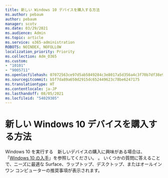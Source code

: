 ```yaml
---
title: 新しい Windows 10 デバイスを購入する方法
ms.author: pebaum
author: pebaum
manager: scotv
ms.date: 03/29/2021
ms.audience: Admin
ms.topic: article
ms.service: o365-administration
ROBOTS: NOINDEX, NOFOLLOW
localization_priority: Priority
ms.collection: Adm_O365
ms.custom:
- "10101"
- "9005711"
ms.openlocfilehash: 07072563ce97d5ab5849284c3e8017a5d356a4c3f70b7df38e94d2e9a33e056e
ms.sourcegitcommit: b5f7da89a650d2915dc652449623c78be6247175
ms.translationtype: HT
ms.contentlocale: ja-JP
ms.lasthandoff: 08/05/2021
ms.locfileid: "54029305"
---
```

# <a name="how-to-buy-a-new-windows-10-device"></a>新しい Windows 10 デバイスを購入する方法

Windows 10 を実行する　新しいデバイスの購入に興味がある場合は、「[Windows 10 の入手](https://www.microsoft.com/windows/get-windows-10)」を参照してください。 。 いくつかの質問に答えることで、ニーズに最適な Surface、ラップトップ、デスクトップ、またはオールインワン コンピューターの推奨事項が表示されます。